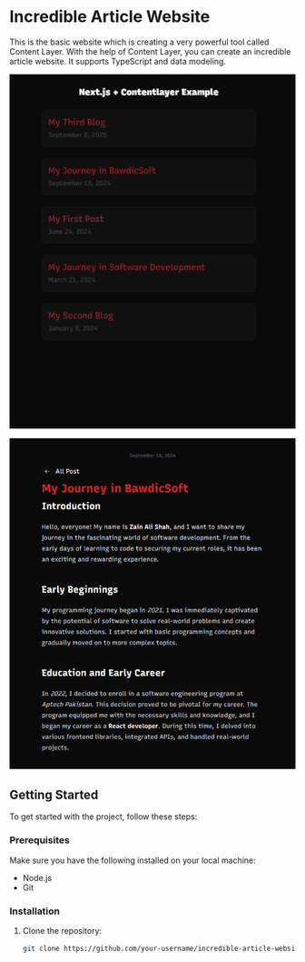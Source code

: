 # Incredible Article Website

This is the basic website which is creating a very powerful tool called Content Layer. With the help of Content Layer, you can create an incredible article website. It supports TypeScript and data modeling.

![Incredible Article Website](/public/image.PNG)

![Incredible Article Website](/public/image2.PNG)

## Getting Started

To get started with the project, follow these steps:

### Prerequisites

Make sure you have the following installed on your local machine:

- Node.js
- Git

### Installation

1. Clone the repository:

   ```bash
   git clone https://github.com/your-username/incredible-article-website.git
